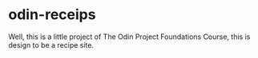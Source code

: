 # odin-receips

Well, this is a little project of The Odin Project Foundations Course, this is design to be a recipe site.